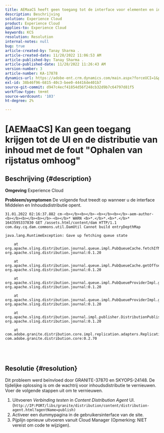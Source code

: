 ```yaml
---
title: AEMaaCS heeft geen toegang tot de interface voor elementen en inhoudsdistributie met de fout 'Wachtrijstatus ophalen opgehaald bij ophalen' in het bestand
description: Beschrijving
solution: Experience Cloud
product: Experience Cloud
applies-to: Experience Cloud
keywords: KCS
resolution: Resolution
internal-notes: null
bug: true
article-created-by: Tanay Sharma .
article-created-date: 11/28/2022 11:06:53 AM
article-published-by: Tanay Sharma .
article-published-date: 11/28/2022 11:26:43 AM
version-number: 3
article-number: KA-17878
dynamics-url: https://adobe-ent.crm.dynamics.com/main.aspx?forceUCI=1&pagetype=entityrecord&etn=knowledgearticle&id=a3a974bf-0c6f-ed11-9562-6045bd006239
exl-id: 38b46f96-6815-40c3-bee0-44416de401b7
source-git-commit: d947c4ecf41854d56f248cb32d9b7c64797d81f5
workflow-type: tm+mt
source-wordcount: '103'
ht-degree: 2%

---
```


# [AEMaaCS] Kan geen toegang krijgen tot de UI en de distributie van inhoud met de fout &quot;Ophalen van rijstatus omhoog&quot;

## Beschrijving {#description}

<b>Omgeving</b>
Experience Cloud


<b>Probleem/symptomen</b>
De volgende fout treedt op wanneer u de interface Middelen en Inhoudsdistributie opent.




```
31.01.2022 02:16:37.882 cm-<b></b><b></b>-<b></b><b></b>-aem-author-<b></b><b></b><b></b>-<b></b>* WARN <b>*.</b>*.<b>*.</b>* 1643595337830 GET /assets.html/content/dam HTTP/1.1 com.day.cq.dam.commons.util.DamUtil Cannot build entryDepthMap

java.lang.RuntimeException: Gave up fetching queue state

    at org.apache.sling.distribution.journal.queue.impl.PubQueueCache.fetchIfNeeded(PubQueueCache.java:155) org.apache.sling.distribution.journal:0.1.20

    at org.apache.sling.distribution.journal.queue.impl.PubQueueCache.getOffsetQueue(PubQueueCache.java:117) org.apache.sling.distribution.journal:0.1.20

    at org.apache.sling.distribution.journal.queue.impl.PubQueueProviderImpl.getOffsetQueue(PubQueueProviderImpl.java:198) org.apache.sling.distribution.journal:0.1.20

    at org.apache.sling.distribution.journal.queue.impl.PubQueueProviderImpl.getQueue(PubQueueProviderImpl.java:173) org.apache.sling.distribution.journal:0.1.20

    at org.apache.sling.distribution.journal.impl.publisher.DistributionPublisher.getQueue(DistributionPublisher.java:226) org.apache.sling.distribution.journal:0.1.20

    at com.adobe.granite.distribution.core.impl.replication.adapters.ReplicationAgent.getQueue(ReplicationAgent.java:179) com.adobe.granite.distribution.core:0.2.70
```



<br> <br>



## Resolutie {#resolution}


Dit probleem werd beïnvloed door GRANITE-37870 en SKYOPS-24148. De tijdelijke oplossing is om de wachtrij voor inhoudsdistributie te vernieuwen. Voer de volgende stappen uit om te vernieuwen.

1. Uitvoeren *Verbinding testen* in *Content Distribution Agent* UI. (`http://IP:PORT/libs/granite/distribution/content/distribution-agent.html?agentName=publish)`
2. Activeer een dummypagina in de gebruikersinterface van de site.
3. Pijplijn opnieuw uitvoeren vanuit Cloud Manager (Opmerking: NIET vereist om code te wijzigen).
